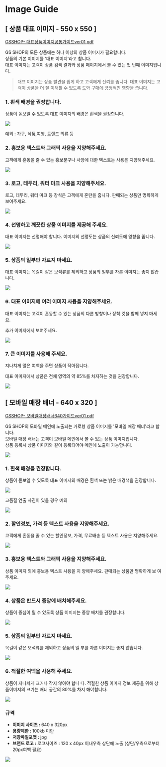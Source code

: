 # Image Guide

## \[ 상품 대표 이미지 - 550 x 550 \]

[GSSHOP- 대표상품이미지공통가이드ver01.pdf](GSSHOP-_ver01-2354d336-dc59-464d-9e20-6c8816108d9d.pdf)

GS SHOP의 모든 상품에는 하나 이상의 상품 이미지가 필요합니다.  
상품의 기본 이미지를 '대표 이미지'라고 합니다.  
대표 이미지는 고객이 상품 검색 결과와 상품 페이지에서 볼 수 있는 첫 번째 이미지입니다.

> 대표 이미지는 상품 발견을 쉽게 하고 고객에게 신뢰를 줍니다. 대표 이미지는 고객이 상품을 더 잘 이해할 수 있도록 도와 구매에 긍정적인 영향을 줍니다.

### 1. 흰색 배경을 권장합니다.

상품이 돋보일 수 있도록 대표 이미지의 배경은 흰색을 권장합니다.

![](../.gitbook/assets/_2019-08-25__12-10fa6ce9-a802-42f3-a198-d4c4c74b3dbf.31.35.png)

예외 : 가구, 식품,여행, 트렌드 의류 등

### 2. 홍보용 텍스트와 그래픽 사용을 지양해주세요.

고객에게 혼동을 줄 수 있는 홍보문구나 사양에 대한 텍스트는 사용은 지양해주세요.

![](../.gitbook/assets/_2019-08-25__12-cd281ed1-12e9-43db-af64-034d0f25d445.31.39.png)

### 3. 로고, 테두리, 워터 마크 사용을 지양해주세요.

로고, 테두리, 워터 마크 등 장식은 고객에게 혼란을 줍니다. 판매되는 상품만 명확하게 보여주세요.

![](../.gitbook/assets/_2019-08-25__12-53be91d9-0733-452f-aaf3-524e66eafb4e.31.42.png)

### 4. 선명하고 깨끗한 상품 이미지를 제공해 주세요.

대표 이미지는 선명해야 합니다. 이미지의 선명도는 상품의 신뢰도에 영향을 줍니다.

![](../.gitbook/assets/_2019-08-25__12-46bf5257-cbd1-46f6-bba2-b040e4389141.31.46.png)

### 5. 상품의 일부만 자르지 마세요.

대표 이미지는 목걸이 같은 보석류를 제외하고 상품의 일부를 자른 이미지는 좋지 않습니다.

![](../.gitbook/assets/_2019-08-25__12-b0576e90-8c59-4911-8795-65e547a2273f.31.49.png)

### 6. 대표 이미지에 여러 이미지 사용을 지양해주세요.

대표 이미지는 고객이 혼동할 수 있는 상품의 다른 방향이나 장착 컷을 함께 넣지 마세요.

추가 이미지에서 보여주세요.

![](../.gitbook/assets/_2019-08-25__12-1026bd73-6502-48ad-912c-d5e56858a72f.31.52.png)

### 7. 큰 이미지를 사용해 주세요.

지나치게 많은 여백을 주면 상품이 작아집니다.

대표 이미지에서 상품은 전체 영역의 약 85%를 차지하는 것을 권장합니다.

![](../.gitbook/assets/_2019-08-25__12-76180af2-9401-47b8-aaf2-7eb365b904f0.31.55.png)

## \[ 모바일 매장 배너 - 640 x 320 \]

[GSSHOP- 모바일매장배너640가이드ver01.pdf](https://s3.us-west-2.amazonaws.com/secure.notion-static.com/e5d09069-fd80-4e1d-b784-bbf6d5649d86/GSSHOP-_640ver01_%281%29.pdf?X-Amz-Algorithm=AWS4-HMAC-SHA256&X-Amz-Credential=ASIAT73L2G45G5WSCXOR%2F20190825%2Fus-west-2%2Fs3%2Faws4_request&X-Amz-Date=20190825T102847Z&X-Amz-Expires=86400&X-Amz-Security-Token=AgoJb3JpZ2luX2VjEID%2F%2F%2F%2F%2F%2F%2F%2F%2F%2FwEaCXVzLXdlc3QtMiJHMEUCIHEHEW0Wvd%2F6%2BGyg16MxB64VRTkFDDKrq8iPkzxMXjfzAiEAoYyN73OLcLbPnvvVIBqOCSzfVp9%2BHggdNPoHXE%2Bq6Asq2gMIKRAAGgwyNzQ1NjcxNDkzNzAiDP79oqbFsCLUnh%2FIkiq3A4%2FbwKvIQvrdzx7IjHmxjb%2B8lXpDaZgDe8mRu5vjsoaNpwkZxBJZOywmm7uyigp2BDxUvMDy83FPYOKhmeDqtKgKKcK%2FjxWG2Q1GVWihyPc7PHIlbo%2FzG0TC9Dcgfl3nXcFSua%2FbZwN4Jvq72N9flfAYnMgyKPSJ7N%2FqT3zpiD1jwl94%2FEE3a%2BlsMb73lfnEBGns%2B1hl9kqunIjtiIX6LVeYkT185ffVLT4XePJY2LKDHndm9ThTRpA7pMwZ4AcdKmxs8IFRXJtu0j%2FCKIfYmOXM0W0fOcN4gkIKVq0RNjhFJ3Pw8PZB2DPdFv34wBs4Nw%2BQSXIETAg0xLJs3IBaC8qGYeRD2cVs4Jnc%2B1WHKj7y3JTaRK%2FnWxXPVFJUMQmA2O1mjCW0j9ns6KfKIvQv7RQ5Dyw4%2BDne1%2F9AoZtAIG564MGU28kR67asl%2B%2BbYDs6gXkAFzHaoetJtyQPgyaTVo%2F1Km%2BLef5RYAvrkloiIW%2FBQutZFOF7BDlUxHwwmrYLM4MM47zA%2FthPFgpyOi6%2F2F7%2BcVlYrBUSv19CjYZsVApRV33myw9byxmHI1FuHGeNFPaG07dAv5QwxPuI6wU6tAHUx5p8BQ4Oj2qhJWG67c5jN6MwtHM714d%2FnSc0BLNsj4wONlCh7TT5q7HFNQ%2BbKfmoB7z9h6OYgicyqhr9FAXfxHd%2BO%2B%2F0WTHnfWpIRYX1XdW5iFMNu4V2DHJOkS9DO2rR3ZMNBWIazghAYIduOSjKtV%2BzrF9Swvs78QT4VUZdV6ywSlulyM9AbwfViHh5%2FcNMkZt4tt0Jh%2FCBHLLoEl%2FwzSwqQ%2BEu9tfNMg2iTgGLZvaEjZY%3D&X-Amz-Signature=e4d6e1c16c23a32aed26a70ad99cd206dcbdfc271c27991df8900ab35ff9d6e2&X-Amz-SignedHeaders=host&response-content-disposition=filename%20%3D%22GSSHOP-%2520%25E1%2584%2586%25E1%2585%25A9%25E1%2584%2587%25E1%2585%25A1%25E1%2584%258B%25E1%2585%25B5%25E1%2586%25AF%25E1%2584%2586%25E1%2585%25A2%25E1%2584%258C%25E1%2585%25A1%25E1%2586%25BC%25E1%2584%2587%25E1%2585%25A2%25E1%2584%2582%25E1%2585%25A5640%25E1%2584%2580%25E1%2585%25A1%25E1%2584%258B%25E1%2585%25B5%25E1%2584%2583%25E1%2585%25B3ver01%2520%281%29.pdf%22)

GS SHOP의 모바일 메인에 노출되는 가로형 상품 이미지를 '모바일 매장 배너'라고 합니다.  
모바일 매장 배너는 고객이 모바일 메인에서 볼 수 있는 상품 이미지입니다.  
상품 등록시 상품 이미지와 같이 등록되어야 메인에 노출이 가능합니다.

![](../.gitbook/assets/_2019-08-25__12-f56d7290-8cd1-422f-bda7-e9744f4be5ee.40.10.png)

### 1. 흰색 배경을 권장합니다.

상품이 돋보일 수 있도록 대표 이미지의 배경은 흰색 또는 밝은 배경색을 권장합니다.

![](../.gitbook/assets/_2019-08-25__12-41d10880-bb34-4642-a004-33451da73aa5.40.34.png)

고품질 연출 사진이 있을 경우 예외

![](../.gitbook/assets/_2019-08-25__12-3c888623-23d5-4ad6-8a64-7bf4f65b7af7.40.24.png)

### 2. 할인정보, 가격 등 텍스트 사용을 지양해주세요.

고객에게 혼동을 줄 수 있는 할인정보, 가격, 무료배송 등 텍스트 사용은 지양해주세요.

![](../.gitbook/assets/_2019-08-25__12-b509eb40-3976-4167-8c70-7f021ed7d342.43.25.png)

### 3. **홍보용 텍스트와 그래픽 사용을 지양해주세요.**

상품 이미지 외에 홍보용 텍스트 사용을 지 양해주세요. 판매되는 상품만 명확하게 보 여주세요.

![](../.gitbook/assets/_2019-08-25__12-09c2958a-ce8d-46e8-b54f-117ff1102eb4.43.59.png)

### 4. 상품은 반드시 중앙에 배치해주세요.

상품이 중심이 될 수 있도록 상품 이미지는 중앙 배치를 권장합니다.

![](../.gitbook/assets/_2019-08-25__12-dcb32bd3-3667-4a22-b970-916522943c4b.44.02.png)

### 5. 상품의 일부만 자르지 마세요.

목걸이 같은 보석류를 제외하고 상품의 일 부를 자른 이미지는 좋지 않습니다.

![](../.gitbook/assets/_2019-08-25__12-7c2ead28-f8d4-4600-95fa-c4c5b1760506.44.05.png)

### 6. 적절한 여백을 사용해 주세요.

상품이 지나치게 크거나 작지 않아야 합니 다. 적절한 상품 이미지 정보 제공을 위해 상품이미지의 크기는 배너 공간의 80%를 차지 해야합니다.

![](../.gitbook/assets/_2019-08-25__12-4f435ea0-9839-4047-9ebd-73a494fa181c.44.09.png)

### 규격

* **이미지 사이즈 :** 640 x 320px
* **용량제한 :** 100kb 미만
* **저장파일포맷 :** jpg
* **브랜드 로고 :** 로고사이즈 : 120 x 40px 이내우측 상단에 노출 \(상단/우측으로부터 20px여백 필요\)

![](../.gitbook/assets/_2019-08-25__12-ab1745c7-fd77-45ea-be48-2046cfdb35c5.44.21.png)

